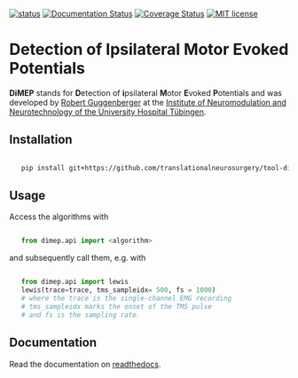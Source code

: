 
[![status](https://github.com/translationalneurosurgery/tool-dimep/workflows/pytest/badge.svg)](https://github.com/translationalneurosurgery/tool-dimep/actions) [![Documentation Status](https://readthedocs.org/projects/tool-dimep/badge/?version=latest)](https://tool-dimep.readthedocs.io/en/latest/?badge=latest) [![Coverage Status](https://coveralls.io/repos/github/translationalneurosurgery/tool-dimep/badge.svg?branch=develop)](https://coveralls.io/github/translationalneurosurgery/tool-dimep?branch=develop) [![MIT license](https://img.shields.io/badge/License-MIT-blue.svg)](https://en.wikipedia.org/wiki/MIT_License)


# Detection of Ipsilateral Motor Evoked Potentials

**DiMEP** stands for **D**etection of **i**psilateral **M**otor **E**voked **P**otentials and was developed by [Robert Guggenberger](https://www.robert-guggenberger.de) at the [Institute of Neuromodulation and Neurotechnology of the University Hospital Tübingen](https://www.medizin.uni-tuebingen.de/de/das-klinikum/einrichtungen/kliniken/neurochirurgie-und-neurotechnologie/neuromodulation-und-neurotechnologie>).


Installation
------------

``` bash

   pip install git+https://github.com/translationalneurosurgery/tool-dimep.git

```

Usage
-----

Access the algorithms with

``` python

   from dimep.api import <algorithm>

```
and subsequently call them, e.g. with

``` python

   from dimep.api import lewis
   lewis(trace=trace, tms_sampleidx= 500, fs = 1000)
   # where the trace is the single-channel EMG recording
   # tms_sampleidx marks the onset of the TMS pulse
   # and fs is the sampling rate.
```

Documentation
-------------

Read the documentation on [readthedocs](https://tool-dimep.readthedocs.io/en/latest/?badge=latest).
